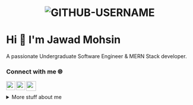 # <p align="center"> <img src="https://komarev.com/ghpvc/?username=jawad-mohsin&label=Profile%20views&color=ce9927&style=flat" alt="GITHUB-USERNAME" /> </p>

# Hi :wave: I'm Jawad Mohsin 

A passionate Undergraduate Software Engineer & MERN Stack developer.

<h3 align="left">Connect with me 🌐</h3>
<a href="https://www.linkedin.com/in/jawadmohsin/" target="_blank" rel="noopener noreferrer">
  <img align="left" width="24px" src="https://cdn1.iconfinder.com/data/icons/logotypes/32/square-linkedin-1024.png"  />
</a>

<a href="https://www.instagram.com/jawad.mohsinn" target="_blank" rel="noopener noreferrer">
  <img align="left" width="24px" src="https://cdn2.iconfinder.com/data/icons/social-media-2285/512/1_Instagram_colored_svg_1-1024.png"  />
</a>

<a href="mailto:jawadmohsin1147@gmail.com" target="_blank" rel="noopener noreferrer">
  <img align="left" width="26px" src="https://cdn1.iconfinder.com/data/icons/google-new-logos-1/32/gmail_new_logo-256.png" />
</a>

<br>
<br>
<details>
<summary>
  More stuff about me
</summary>




### Carrer Objective 🎯

- 🎓 Enthusiastic Software Engineering student currently pursuing a Bachelor's degree, seeking an opportunity to apply my diverse programming skills effectively.
- 🚀 With a foundation in various languages and frameworks, I am poised to contribute and advance my professional development.
- 👨‍💻 A dedicated person who thrives on collaborative problem-solving and eager to bring his passion and skills to innovative projects.

## My skills 📜

### Web technologies 🌐

- JavaScript
- Node.js   
- React.js
- Express.js
- MongoDB
- HTML, CSS
- Tailwind CSS
- MySQL

 
### Application Development 💻

- C# 
- Java
- Python (sort of)

## What I'm currently learning 📚

- Diving into Advance React.js
- Next.js's magic

## Stats

#### GitHub stats 
<a href="https://github.com/anuraghazra/github-readme-stats">
  <p>&nbsp;<img align="center" src="https://github-readme-stats.vercel.app/api?username=jawad-mohsin&show_icons=true&locale=en" alt="jawad-mohsin" /></p>
</a>  


</details>

